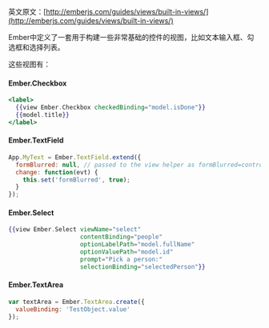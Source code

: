 英文原文：[http://emberjs.com/guides/views/built-in-views/](http://emberjs.com/guides/views/built-in-views/)

Ember中定义了一套用于构建一些非常基础的控件的视图，比如文本输入框、勾选框和选择列表。

这些视图有：

#### Ember.Checkbox

```handlebars
<label>
  {{view Ember.Checkbox checkedBinding="model.isDone"}}
  {{model.title}}
</label>
```

#### Ember.TextField

```javascript
App.MyText = Ember.TextField.extend({
  formBlurred: null, // passed to the view helper as formBlurred=controllerPropertyName
  change: function(evt) {
    this.set('formBlurred', true);
  }
});
```

#### Ember.Select

```handlebars
{{view Ember.Select viewName="select"
                    contentBinding="people"
                    optionLabelPath="model.fullName"
                    optionValuePath="model.id"
                    prompt="Pick a person:"
                    selectionBinding="selectedPerson"}}
```

#### Ember.TextArea

```javascript
var textArea = Ember.TextArea.create({
  valueBinding: 'TestObject.value'
});
```
